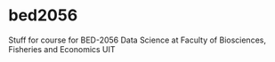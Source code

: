 # bed2056

Stuff for course for BED-2056 Data Science at Faculty of Biosciences, Fisheries and Economics UIT

